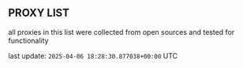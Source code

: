 ## PROXY LIST

all proxies in this list were collected from open sources and tested for functionality

last update: `2025-04-06 18:28:30.877038+00:00` UTC